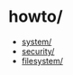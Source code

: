 # howto/

* [system/](system/index.md)
* [security/](security/index.md)
* [filesystem/](filesystem/index.md)
